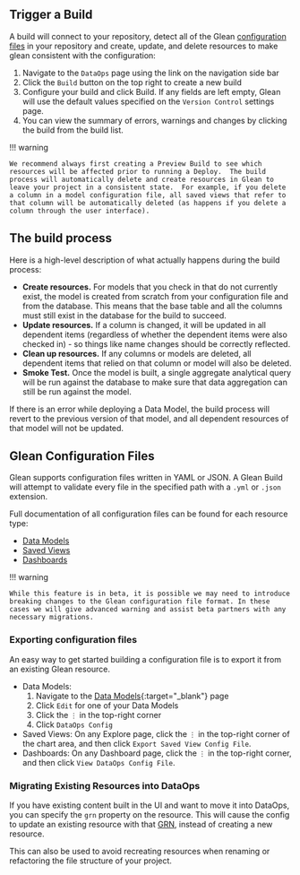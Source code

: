 ## Trigger a Build

A build will connect to your repository, detect all of the Glean [configuration files](index.md) in your repository and create, update, and delete resources to make glean consistent with the configuration:

1. Navigate to the `DataOps` page using the link on the navigation side bar
2. Click the `Build` button on the top right to create a new build
3. Configure your build and click Build. If any fields are left empty, Glean will use the default values specified on the `Version Control` settings page.
4. You can view the summary of errors, warnings and changes by clicking the build from the build list.

!!! warning

    We recommend always first creating a Preview Build to see which resources will be affected prior to running a Deploy.  The build process will automatically delete and create resources in Glean to leave your project in a consistent state.  For example, if you delete a column in a model configuration file, all saved views that refer to that column will be automatically deleted (as happens if you delete a column through the user interface).

## The build process

Here is a high-level description of what actually happens during the build process:

- **Create resources.** For models that you check in that do not currently exist, the model is created from scratch from your configuration file and from the database. This means that the base table and all the columns must still exist in the database for the build to succeed.
- **Update resources.** If a column is changed, it will be updated in all dependent items (regardless of whether the dependent items were also checked in) - so things like name changes should be correctly reflected.
- **Clean up resources.** If any columns or models are deleted, all dependent items that relied on that column or model will also be deleted.
- **Smoke Test.** Once the model is built, a single aggregate analytical query will be run against the database to make sure that data aggregation can still be run against the model.

If there is an error while deploying a Data Model, the build process will revert to the previous version of that model, and all dependent resources of that model will not be updated.

## Glean Configuration Files

Glean supports configuration files written in YAML or JSON. A Glean Build will attempt to validate every file in the specified path with a `.yml` or `.json` extension.

Full documentation of all configuration files can be found for each resource type:

- [Data Models](./config-schema/Data-Model.md)
- [Saved Views](./config-schema/Saved-View.md)
- [Dashboards](./config-schema/Dashboard.md)

!!! warning

    While this feature is in beta, it is possible we may need to introduce breaking changes to the Glean configuration file format. In these cases we will give advanced warning and assist beta partners with any necessary migrations.

### Exporting configuration files

An easy way to get started building a configuration file is to export it from an existing Glean resource.

- Data Models:
    1. Navigate to the [Data Models](https://glean.io/app/p/data-models){:target="_blank"} page
    2. Click `Edit` for one of your Data Models
    3. Click the `⋮` in the top-right corner
    4. Click `DataOps Config`
- Saved Views: On any Explore page, click the `⋮` in the top-right corner of the chart area, and then click `Export Saved View Config File`.
- Dashboards: On any Dashboard page, click the `⋮` in the top-right corner, and then click `View DataOps Config File`.

### Migrating Existing Resources into DataOps

If you have existing content built in the UI and want to move it into DataOps,
you can specify the `grn` property on the resource. This will cause the config to
update an existing resource with that [GRN](./GRNs.md), instead of creating a
new resource.

This can also be used to avoid recreating resources when renaming or refactoring
the file structure of your project.

